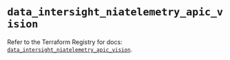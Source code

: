 # `data_intersight_niatelemetry_apic_vision`

Refer to the Terraform Registry for docs: [`data_intersight_niatelemetry_apic_vision`](https://registry.terraform.io/providers/ciscodevnet/intersight/1.0.71/docs/data-sources/niatelemetry_apic_vision).
